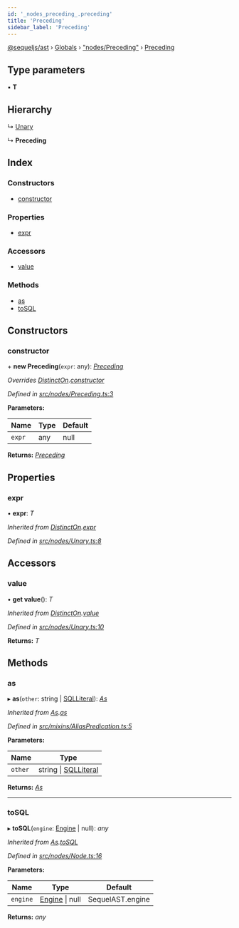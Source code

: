 ```yaml
---
id: '_nodes_preceding_.preceding'
title: 'Preceding'
sidebar_label: 'Preceding'
---
```


[@sequeljs/ast](../index.md) › [Globals](../globals.md) ›
["nodes/Preceding"](../modules/_nodes_preceding_.md) ›
[Preceding](_nodes_preceding_.preceding.md)

## Type parameters

▪ **T**

## Hierarchy

↳ [Unary](_nodes_unary_.unary.md)

↳ **Preceding**

## Index

### Constructors

- [constructor](_nodes_preceding_.preceding.md#constructor)

### Properties

- [expr](_nodes_preceding_.preceding.md#expr)

### Accessors

- [value](_nodes_preceding_.preceding.md#value)

### Methods

- [as](_nodes_preceding_.preceding.md#as)
- [toSQL](_nodes_preceding_.preceding.md#tosql)

## Constructors

### constructor

\+ **new Preceding**(`expr`: any): _[Preceding](_nodes_preceding_.preceding.md)_

_Overrides
[DistinctOn](_nodes_distincton_.distincton.md).[constructor](_nodes_distincton_.distincton.md#constructor)_

_Defined in
[src/nodes/Preceding.ts:3](https://github.com/sequeljs/ast/blob/aa0ef0f/src/nodes/Preceding.ts#L3)_

**Parameters:**

| Name   | Type | Default |
| ------ | ---- | ------- |
| `expr` | any  | null    |

**Returns:** _[Preceding](_nodes_preceding_.preceding.md)_

## Properties

### expr

• **expr**: _T_

_Inherited from
[DistinctOn](_nodes_distincton_.distincton.md).[expr](_nodes_distincton_.distincton.md#expr)_

_Defined in
[src/nodes/Unary.ts:8](https://github.com/sequeljs/ast/blob/aa0ef0f/src/nodes/Unary.ts#L8)_

## Accessors

### value

• **get value**(): _T_

_Inherited from
[DistinctOn](_nodes_distincton_.distincton.md).[value](_nodes_distincton_.distincton.md#value)_

_Defined in
[src/nodes/Unary.ts:10](https://github.com/sequeljs/ast/blob/aa0ef0f/src/nodes/Unary.ts#L10)_

**Returns:** _T_

## Methods

### as

▸ **as**(`other`: string | [SQLLiteral](_nodes_sqlliteral_.sqlliteral.md)):
_[As](_nodes_as_.as.md)_

_Inherited from [As](_nodes_as_.as.md).[as](_nodes_as_.as.md#as)_

_Defined in
[src/mixins/AliasPredication.ts:5](https://github.com/sequeljs/ast/blob/aa0ef0f/src/mixins/AliasPredication.ts#L5)_

**Parameters:**

| Name    | Type                                                         |
| ------- | ------------------------------------------------------------ |
| `other` | string &#124; [SQLLiteral](_nodes_sqlliteral_.sqlliteral.md) |

**Returns:** _[As](_nodes_as_.as.md)_

---

### toSQL

▸ **toSQL**(`engine`: [Engine](../interfaces/_interfaces_engine_.engine.md) |
null): _any_

_Inherited from [As](_nodes_as_.as.md).[toSQL](_nodes_as_.as.md#tosql)_

_Defined in
[src/nodes/Node.ts:16](https://github.com/sequeljs/ast/blob/aa0ef0f/src/nodes/Node.ts#L16)_

**Parameters:**

| Name     | Type                                                              | Default          |
| -------- | ----------------------------------------------------------------- | ---------------- |
| `engine` | [Engine](../interfaces/_interfaces_engine_.engine.md) &#124; null | SequelAST.engine |

**Returns:** _any_
